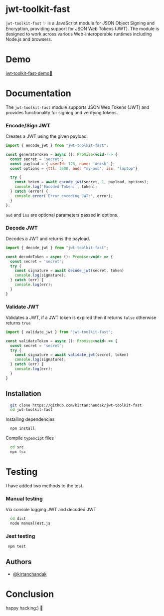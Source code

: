 # jwt-toolkit-fast
`jwt-toolkit-fast` ✨ is a JavaScript module for JSON Object Signing and Encryption, providing support for JSON Web Tokens (JWT). The module is designed to work across various Web-interoperable runtimes including Node.js and browsers.
# Demo
[jwt-toolkit-fast-demo🔗](https://jwt-toolkit-fast-demo.vercel.app/)
# Documentation
The `jwt-toolkit-fast` module supports JSON Web Tokens (JWT) and provides functionality for signing and verifying tokens. 
### Encode/Sign JWT
Creates a JWT using the given payload.
```javascript
import { encode_jwt } from "jwt-toolkit-fast";

const generateToken = async (): Promise<void> => {
  const secret = 'secret';
  const payload = { userId: 123, name: 'Anish' };
  const options = {ttl: 3600, aud: "my-aud", iss: "laptop"}

  try {
    const token = await encode_jwt(secret, 1, payload, options);
    console.log('Encoded Token:', token);
  } catch (error) {
    console.error('Error encoding JWT:', error);
  }
};
```
`aud` and `iss` are optional parameters passed in options.
### Decode JWT
Decodes a JWT and returns the payload.
```javascript
import { decode_jwt } from "jwt-toolkit-fast";

const decodeToken = async (): Promise<void> => {
  const secret = 'secret';
  try {
    const signature = await decode_jwt(secret, token)
    console.log(signature);
  } catch (err) {
    console.log(err);
  }
}
```
### Validate JWT
Validates a JWT, if a JWT token is expired then it returns `false` otherwise returns `true`
```javascript
import { validate_jwt } from "jwt-toolkit-fast";

const validateToken = async (): Promise<void> => {
  const secret = 'secret';
  try {
    const signature = await validate_jwt(secret, token)
    console.log(signature);
  } catch (err) {
    console.log(err);
  }
}
```
## Installation

```bash
  git clone https://github.com/kirtanchandak/jwt-toolkit-fast
  cd jwt-toolkit-fast
```

Installing dependencies 
```bash
  npm install
```
Compile `typescipt` files
```bash
  cd src
  npx tsc
```
# Testing
I have added two methods to the test.
### Manual testing
Via console logging JWT and decoded JWT
```bash
  cd dist 
  node manualTest.js
```
### Jest testing
```bash
 npm test
```
## Authors

- [@kirtanchandak](https://www.github.com/kirtanchandak)

# Conclusion
happy hacking:) 🚀


